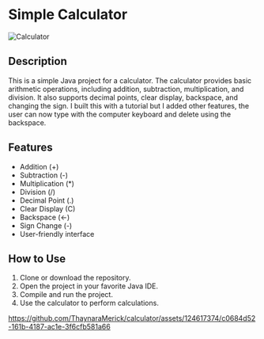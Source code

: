 # Simple Calculator

![Calculator](https://github.com/ThaynaraMerick/calculator/assets/124617374/deeff285-25e7-4fb8-ae94-8a05f09e8276)


## Description

This is a simple Java project for a calculator. The calculator provides basic arithmetic operations, including addition, subtraction, multiplication, and division. It also supports decimal points, clear display, backspace, and changing the sign.
I built this with a tutorial but I added other features, the user can now type with the computer keyboard and delete using the backspace.
## Features

- Addition (+)
- Subtraction (-)
- Multiplication (*)
- Division (/)
- Decimal Point (.)
- Clear Display (C)
- Backspace (←)
- Sign Change (-)
- User-friendly interface

## How to Use

1. Clone or download the repository.
2. Open the project in your favorite Java IDE.
3. Compile and run the project.
4. Use the calculator to perform calculations.




https://github.com/ThaynaraMerick/calculator/assets/124617374/c0684d52-161b-4187-ac1e-3f6cfb581a66

